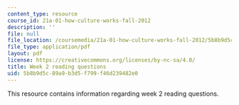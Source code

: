 ```yaml
---
content_type: resource
course_id: 21a-01-how-culture-works-fall-2012
description: ''
file: null
file_location: /coursemedia/21a-01-how-culture-works-fall-2012/5b8b9d5c89a9b3d5f799f46d239482e0_MIT21A_01F12_Wk_2_read_que.pdf
file_type: application/pdf
layout: pdf
license: https://creativecommons.org/licenses/by-nc-sa/4.0/
title: Week 2 reading questions
uid: 5b8b9d5c-89a9-b3d5-f799-f46d239482e0
---
```

This resource contains information regarding week 2 reading questions.